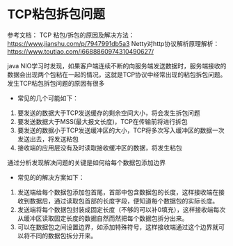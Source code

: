 # TCP粘包拆包问题
参考文档：
TCP 粘包/拆包的原因及解决方法：https://www.jianshu.com/p/7947991db5a3
Netty对http协议解析原理解析：https://www.toutiao.com/i6688860974310490627/

java NIO学习时发现，如果客户端连续不断的向服务端发送数据时，服务端接收的数据会出现两个包粘在一起的情况，这就是TCP协议中经常出现的粘包拆包问题。  
发生TCP粘包拆包问题的原因有很多
* 常见的几个可能如下：  
1. 要发送的数据大于TCP发送缓存的剩余空间大小，将会发生拆包问题
2. 要发送数据大于MSS(最大报文长度)，TCP在传输前将进行拆包
3. 要发送的数据小于TCP发送缓冲区的大小，TCP将多次写入缓冲区的数据一次发送出去，将发送粘包
4. 接收端的应用层没有及时读取接收缓冲区的数据，将发生粘包

通过分析发现解决问题的关键是如何给每个数据包添加边界
* 常见的的解决方案如下：
1. 发送端给每个数据包添加包首尾，首部中包含数据包的长度，这样接收端在接收到数据后，通过读取包首部的长度字段，便知道每个数据包的实际长度。
2. 发送端将每个数据包封装成固定长度（不够的可以补0填充），这样接收端每次从缓冲区读取固定长度的数据自然而然把每个数据包拆分出来。
3. 可以在数据包之间设置边界，如添加特殊符号，这样接收端通过这个边界就可以将不同的数据包拆分开来。

